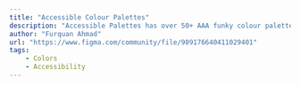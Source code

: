 ```yaml
---
title: "Accessible Colour Palettes"
description: "Accessible Palettes has over 50+ AAA funky colour palettes for you to use in your next project!"
author: "Furquan Ahmad"
url: "https://www.figma.com/community/file/909176640411029401"
tags: 
    - Colors
    - Accessibility
---
```

